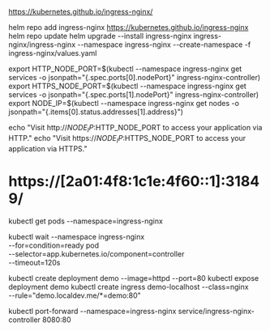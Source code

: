 https://kubernetes.github.io/ingress-nginx/

helm repo add ingress-nginx https://kubernetes.github.io/ingress-nginx
helm repo update
helm upgrade --install ingress-nginx ingress-nginx/ingress-nginx --namespace ingress-nginx --create-namespace -f ingress-nginx/values.yaml


export HTTP_NODE_PORT=$(kubectl --namespace ingress-nginx get services -o jsonpath="{.spec.ports[0].nodePort}" ingress-nginx-controller)
export HTTPS_NODE_PORT=$(kubectl --namespace ingress-nginx get services -o jsonpath="{.spec.ports[1].nodePort}" ingress-nginx-controller)
export NODE_IP=$(kubectl --namespace ingress-nginx get nodes -o jsonpath="{.items[0].status.addresses[1].address}")

  echo "Visit http://$NODE_IP:$HTTP_NODE_PORT to access your application via HTTP."
  echo "Visit https://$NODE_IP:$HTTPS_NODE_PORT to access your application via HTTPS."

# https://[2a01:4f8:1c1e:4f60::1]:31849/




kubectl get pods --namespace=ingress-nginx

kubectl wait --namespace ingress-nginx \
  --for=condition=ready pod \
  --selector=app.kubernetes.io/component=controller \
  --timeout=120s


kubectl create deployment demo --image=httpd --port=80
kubectl expose deployment demo
kubectl create ingress demo-localhost --class=nginx \
  --rule="demo.localdev.me/*=demo:80"

kubectl port-forward --namespace=ingress-nginx service/ingress-nginx-controller 8080:80